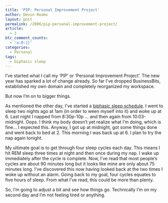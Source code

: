 ```yaml
---
title: 'PIP: Personal Improvement Project'
author: Devin Reams
layout: post
permalink: /2006/pip-personal-improvement-project/
article:
  - 1
btc_comment_counts:
  - 'a:0:{}'
categories:
  - Personal
tags:
  - biphasic sleep
---
```

I&#8217;ve started what I call my &#8216;PIP&#8217; or &#8216;Personal Improvement Project&#8217;. The new year has sparked a lot of change already. So far I&#8217;ve dropped BusinessBits, established my own domain and completely reorganized my workspace.

But now I&#8217;m on to bigger things.

As mentioned the other day, I&#8217;ve started a [biphasic sleep schedule][1]. I went to sleep two nights ago at 1am (in order to ween myself into it) and woke up at 6. Last night I napped from 8:30p-10p &#8230; and then again from 10:03-midnight. Oops. I think my body doesn&#8217;t yet realize what I&#8217;m doing, which is fine&#8230; I expected this. Anyway, I got up at midnight, got some things done and went back to bed at 2. This morning I was back up at 6. I plan to try the nap again tonight.

My ultimate goal is to get through four sleep cycles each day. This means I hit REM sleep three times at night and then once during my nap. I wake up immediately after the cycle is complete. Now, I&#8217;ve read that most people&#8217;s cycles are about 90 minutes long but it looks like mine are only about 75 minutes long. I&#8217;ve discovered this now having looked back at the two times I woke up without an alarm. Going back to my goal, four cycles equates to five hours of sleep. From what I&#8217;ve read, this could be more than plenty.

So, I&#8217;m going to adjust a bit and see how things go. Technically I&#8217;m on my second day and I&#8217;m not feeling tired or anything.

 [1]: http://devinreams.com/2006/01/18/sleep-cycles/